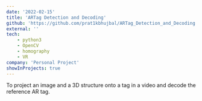 ```yaml
---
date: '2022-02-15'
title: 'ARTag Detection and Decoding'
github: 'https://github.com/prat1kbhujbal/ARTag_Detection_and_Decoding'
external: ''
tech: 
    - python3
    - OpenCV
    - homography
    - VR
company: 'Personal Project'
showInProjects: true
---
```

To project an image and a 3D structure onto a tag in a video and decode the reference AR tag.


